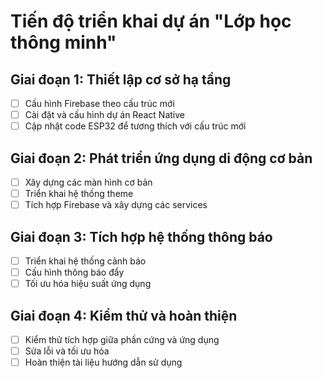 # Tiến độ triển khai dự án "Lớp học thông minh"

## Giai đoạn 1: Thiết lập cơ sở hạ tầng
- [ ] Cấu hình Firebase theo cấu trúc mới
- [ ] Cài đặt và cấu hình dự án React Native
- [ ] Cập nhật code ESP32 để tương thích với cấu trúc mới

## Giai đoạn 2: Phát triển ứng dụng di động cơ bản
- [ ] Xây dựng các màn hình cơ bản
- [ ] Triển khai hệ thống theme
- [ ] Tích hợp Firebase và xây dựng các services

## Giai đoạn 3: Tích hợp hệ thống thông báo
- [ ] Triển khai hệ thống cảnh báo
- [ ] Cấu hình thông báo đẩy
- [ ] Tối ưu hóa hiệu suất ứng dụng

## Giai đoạn 4: Kiểm thử và hoàn thiện
- [ ] Kiểm thử tích hợp giữa phần cứng và ứng dụng
- [ ] Sửa lỗi và tối ưu hóa
- [ ] Hoàn thiện tài liệu hướng dẫn sử dụng
